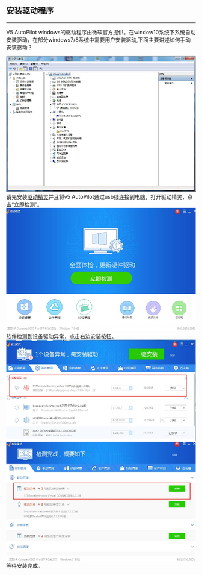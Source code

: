 ## 安装驱动程序

---

V5 AutoPilot windows的驱动程序由微软官方提供。在window10系统下系统自动安装驱动，在部分windows7/8系统中需要用户安装驱动,下面主要讲述如何手动安装驱动？

![no drive](../assets/no_drive.jpg)
请先安装[驱动精灵](http://www.drivergenius.com/)并且将v5 AutoPilot通过usb线连接到电脑，打开驱动精灵，点击“立即检测”。
![v5_driver](../assets/v5_driver.jpg)
软件检测到设备驱动异常，点击右边安装按钮。
![v5_driver2](../assets/v5_driver2.jpg)
![v5_driver3](../assets/v5_driver3.jpg)
等待安装完成。


